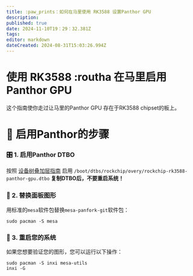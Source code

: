 ```yaml
---
title: :paw_prints：如何在马里使用 RK3588 设置Panthor GPU
description:
published: true
date: 2024-11-10T19：29：32.381Z
tags:
editor: markdown
dateCreated: 2024-08-31T15:03:26.994Z
---
```


# 使用 RK3588 :routha 在马里启用Panthor GPU

这个指南使你走过让马里的Panthor GPU 存在于RK3588 chipset的板上。

# 🔧 启用Panthor的步骤

### 🎛️ 1. 启用Panthor DTBO

按照 [设备树叠加层指南](https://wiki.bredos.org/en/how-to/how-to-enable-dtbos) 启用
`/boot/dtbs/rockchip/overy/rockchip-rk3588-panthor-gpu.dtbo`
**复制DTBO后，不要重启系统！**

### 🔄 2. 替换面板图形

用标准的`mesa`软件包替换`mesa-panfork-git`软件包：

```
sudo pacman -S mesa
```

### 🔁 3. 重启您的系统

如果您想要验证您的图形，您可以运行以下操作：

```
sudo pacman -S inxi mesa-utils
inxi -G
```